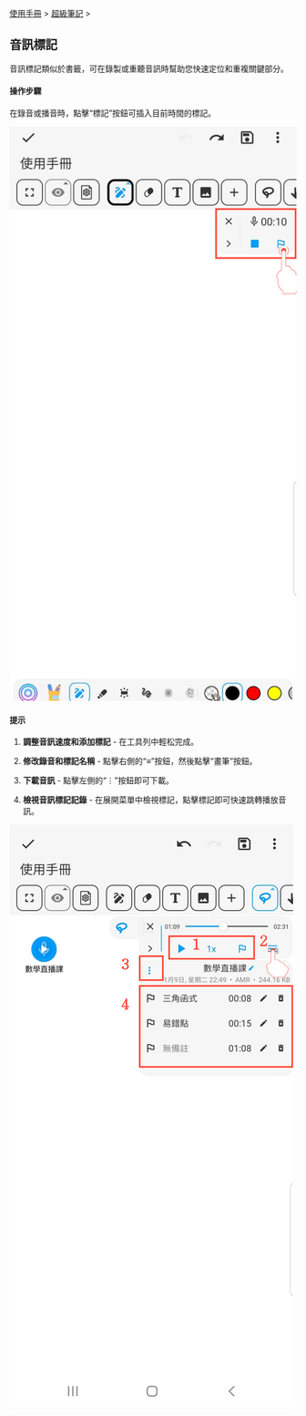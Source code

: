 [使用手冊](/dragonnest/drawnote/manual/zh-tw) > [超級筆記](/dragonnest/drawnote/manual/zh-tw/super_note) >

音訊標記
---
音訊標記類似於書籤，可在錄製或重聽音訊時幫助您快速定位和重複關鍵部分。

#### 操作步驟

在錄音或播音時，點擊“標記”按鈕可插入目前時間的標記。

![](imgs/audio_marker.png)

#### 提示

1. **調整音訊速度和添加標記** - 在工具列中輕松完成。

2. **修改錄音和標記名稱** - 點擊右側的“≡”按鈕，然後點擊“畫筆”按鈕。

3. **下載音訊** - 點擊左側的“⋮”按鈕即可下載。

4. **檢視音訊標記記錄** - 在展開菜單中檢視標記，點擊標記即可快速跳轉播放音訊。


![](imgs/audio_marker1.png)